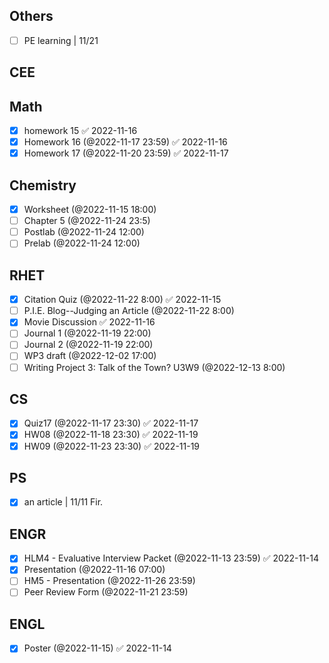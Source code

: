 ## Others
- [ ] PE learning | 11/21

## CEE

## Math
- [x] homework 15 ✅ 2022-11-16
- [x] Homework 16 (@2022-11-17 23:59) ✅ 2022-11-16
- [x] Homework 17 (@2022-11-20 23:59) ✅ 2022-11-17

## Chemistry
- [x] Worksheet (@2022-11-15 18:00)
- [ ] Chapter 5 (@2022-11-24 23:5)
- [ ] Postlab (@2022-11-24 12:00)
- [ ] Prelab (@2022-11-24 12:00)

## RHET
- [x] Citation Quiz (@2022-11-22 8:00) ✅ 2022-11-15
- [ ] P.I.E. Blog--Judging an Article (@2022-11-22 8:00)
- [x] Movie Discussion ✅ 2022-11-16
- [ ] Journal 1 (@2022-11-19 22:00)
- [ ] Journal 2 (@2022-11-19 22:00)
- [ ] WP3 draft (@2022-12-02 17:00)
- [ ] Writing Project 3: Talk of the Town? U3W9 (@2022-12-13 8:00)

## CS
- [x] Quiz17 (@2022-11-17 23:30) ✅ 2022-11-17
- [x] HW08 (@2022-11-18 23:30) ✅ 2022-11-19
- [x] HW09 (@2022-11-23 23:30) ✅ 2022-11-19

## PS
- [x] an article | 11/11 Fir.

## ENGR
- [x] HLM4 - Evaluative Interview Packet (@2022-11-13 23:59) ✅ 2022-11-14
- [x] Presentation (@2022-11-16 07:00)
- [ ] HM5 - Presentation (@2022-11-26 23:59)
- [ ] Peer Review Form (@2022-11-21 23:59)

## ENGL
- [x] Poster (@2022-11-15) ✅ 2022-11-14
